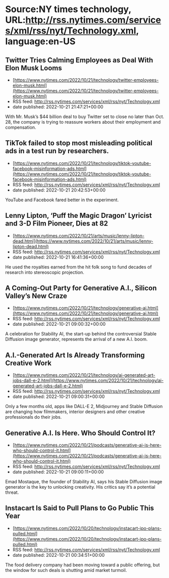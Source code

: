# Source:NY times technology, URL:http://rss.nytimes.com/services/xml/rss/nyt/Technology.xml, language:en-US

## Twitter Tries Calming Employees as Deal With Elon Musk Looms
 - [https://www.nytimes.com/2022/10/21/technology/twitter-employees-elon-musk.html](https://www.nytimes.com/2022/10/21/technology/twitter-employees-elon-musk.html)
 - RSS feed: http://rss.nytimes.com/services/xml/rss/nyt/Technology.xml
 - date published: 2022-10-21 21:47:21+00:00

With Mr. Musk’s $44 billion deal to buy Twitter set to close no later than Oct. 28, the company is trying to reassure workers about their employment and compensation.

## TikTok failed to stop most misleading political ads in a test run by researchers.
 - [https://www.nytimes.com/2022/10/21/technology/tiktok-youtube-facebook-misinformation-ads.html](https://www.nytimes.com/2022/10/21/technology/tiktok-youtube-facebook-misinformation-ads.html)
 - RSS feed: http://rss.nytimes.com/services/xml/rss/nyt/Technology.xml
 - date published: 2022-10-21 20:42:53+00:00

YouTube and Facebook fared better in the experiment.

## Lenny Lipton, ‘Puff the Magic Dragon’ Lyricist and 3-D Film Pioneer, Dies at 82
 - [https://www.nytimes.com/2022/10/21/arts/music/lenny-lipton-dead.html](https://www.nytimes.com/2022/10/21/arts/music/lenny-lipton-dead.html)
 - RSS feed: http://rss.nytimes.com/services/xml/rss/nyt/Technology.xml
 - date published: 2022-10-21 16:41:36+00:00

He used the royalties earned from the hit folk song to fund decades of research into stereoscopic projection.

## A Coming-Out Party for Generative A.I., Silicon Valley’s New Craze
 - [https://www.nytimes.com/2022/10/21/technology/generative-ai.html](https://www.nytimes.com/2022/10/21/technology/generative-ai.html)
 - RSS feed: http://rss.nytimes.com/services/xml/rss/nyt/Technology.xml
 - date published: 2022-10-21 09:00:32+00:00

A celebration for Stability AI, the start-up behind the controversial Stable Diffusion image generator, represents the arrival of a new A.I. boom.

## A.I.-Generated Art Is Already Transforming Creative Work
 - [https://www.nytimes.com/2022/10/21/technology/ai-generated-art-jobs-dall-e-2.html](https://www.nytimes.com/2022/10/21/technology/ai-generated-art-jobs-dall-e-2.html)
 - RSS feed: http://rss.nytimes.com/services/xml/rss/nyt/Technology.xml
 - date published: 2022-10-21 09:00:31+00:00

Only a few months old, apps like DALL-E 2, Midjourney and Stable Diffusion are changing how filmmakers, interior designers and other creative professionals do their jobs.

## Generative A.I. Is Here. Who Should Control It?
 - [https://www.nytimes.com/2022/10/21/podcasts/generative-ai-is-here-who-should-control-it.html](https://www.nytimes.com/2022/10/21/podcasts/generative-ai-is-here-who-should-control-it.html)
 - RSS feed: http://rss.nytimes.com/services/xml/rss/nyt/Technology.xml
 - date published: 2022-10-21 09:00:11+00:00

Emad Mostaque, the founder of Stability AI, says his Stable Diffusion image generator is the key to unlocking creativity. His critics say it’s a potential threat.

## Instacart Is Said to Pull Plans to Go Public This Year
 - [https://www.nytimes.com/2022/10/20/technology/instacart-ipo-plans-pulled.html](https://www.nytimes.com/2022/10/20/technology/instacart-ipo-plans-pulled.html)
 - RSS feed: http://rss.nytimes.com/services/xml/rss/nyt/Technology.xml
 - date published: 2022-10-21 00:34:51+00:00

The food delivery company had been moving toward a public offering, but the window for such deals is shutting amid market turmoil.

